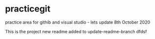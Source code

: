 # practicegit
practice area for githib and visual studio - lets update 8th October 2020

This is the project new readme  added to update-readme-branch dfdsf